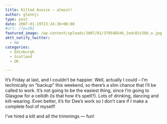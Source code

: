 ```yaml
---
title: Kilted Aussie — almost!
author: glennji
type: post
date: 2007-01-19T23:24:36+00:00
#url: /?p=282
featured_image: /wp-content/uploads/2007/01/370548546_1edc02c50b_o.jpg
aktt_notify_twitter:
  - no
categories:
  - Edinburgh
  - Scotland
  - UK

---
```

It&#8217;s Friday at last, and I couldn&#8217;t be happier. Well, actually I could &#8211; I&#8217;m technically on &#8220;backup&#8221; this weekend, so there&#8217;s a slim chance that I&#8217;ll be called to work. It&#8217;s not going to be the easiest thing, since I&#8217;m going to Glasgow for a ceilidh (is that how it&#8217;s spelt?). Lots of drinking, dancing and kilt-wearing. Even better, it&#8217;s for Dee&#8217;s work so I don&#8217;t care if I make a complete fool of myself!

I&#8217;ve hired a kilt and all the trimmings — fun!<figure class="wp-block-image">

<img src="/wp-content/uploads/2019/01/370548545_1c4710c903_o-499x1024.jpg" alt="" class="wp-image-16862" srcset="/wp-content/uploads/2019/01/370548545_1c4710c903_o-499x1024.jpg 499w, /wp-content/uploads/2019/01/370548545_1c4710c903_o-146x300.jpg 146w, /wp-content/uploads/2019/01/370548545_1c4710c903_o-768x1575.jpg 768w, /wp-content/uploads/2019/01/370548545_1c4710c903_o.jpg 952w" sizes="(max-width: 499px) 100vw, 499px" /></figure>
